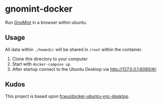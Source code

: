 # gnomint-docker

Run [GnoMint](https://sourceforge.net/projects/gnomint/) in a browser within ubuntu.

## Usage

All data within `./homedir` will be shared in `/root` within the container.

1. Clone this directory to your computer
2. Start with `docker-compose up`. 
3. After startup connect to the Ubuntu Desktop via http://127.0.0.1:6080/#/.

## Kudos

This project is based upon [fcwu/docker-ubuntu-vnc-desktop](https://github.com/fcwu/docker-ubuntu-vnc-desktop).